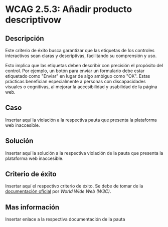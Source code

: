 # WCAG 2.5.3: Añadir producto descriptivow

## Descripción

Este criterio de éxito busca garantizar que las etiquetas de los controles interactivos sean claras y descriptivas, facilitando su comprensión y uso.

Esto implica que las etiquetas deben describir con precisión el propósito del control. Por ejemplo, un botón para enviar un formulario debe estar etiquetado como "Enviar" en lugar de algo ambiguo como "OK". Estas prácticas benefician especialmente a personas con discapacidades visuales o cognitivas, al mejorar la accesibilidad y usabilidad de la página web.

## Caso

Insertar aquí la violación a la respectiva pauta que presenta la plataforma web inaccesible.

## Solución

Insertar aquí la solución a la respectiva violación de la pauta que presenta la plataforma web inaccesible.

## Criterio de éxito

Insertar aquí el respectivo criterio de éxito. Se debe de tomar de la [documentación oficial](https://www.w3.org/WAI/) por *World Wide Web (W3C)*.

## Mas información

Insertar enlace a la respectiva documentación de la pauta
